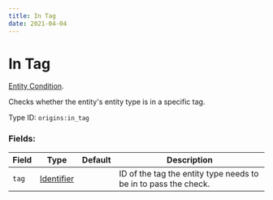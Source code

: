 ```yaml
---
title: In Tag
date: 2021-04-04
---
```

# In Tag

[Entity Condition](../entity_conditions.md).

Checks whether the entity's entity type is in a specific tag.

Type ID: `origins:in_tag`

### Fields:

Field  | Type | Default | Description
-------|------|---------|-------------
`tag` | [Identifier](../data_types/identifier.md) | |  ID of the tag the entity type needs to be in to pass the check.
